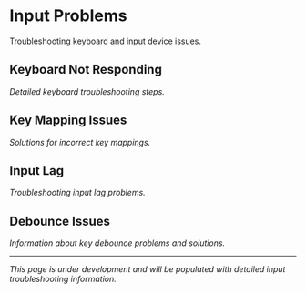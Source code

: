 # Input Problems

Troubleshooting keyboard and input device issues.

## Keyboard Not Responding

*Detailed keyboard troubleshooting steps.*

## Key Mapping Issues

*Solutions for incorrect key mappings.*

## Input Lag

*Troubleshooting input lag problems.*

## Debounce Issues

*Information about key debounce problems and solutions.*

---

*This page is under development and will be populated with detailed input troubleshooting information.*
